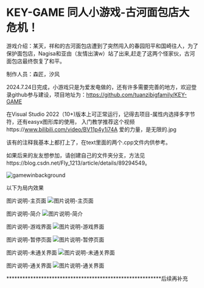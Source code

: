 # KEY-GAME 同人小游戏-古河面包店大危机！
游戏介绍：某天，祥和的古河面包店遭到了突然闯入的春园阳平和国崎往人，为了保护面包店，Nagisa和亚由（友情出演w）站了出来,赶走了这两个怪家伙，古河面包店最终恢复了和平。

制作人员：森匠，汐风

2024.7.24日完成，小游戏只是为爱发电做的，还有许多需要完善的地方，欢迎登录github参与建设，项目地址为：https://github.com/tuanzibigfamily/KEY-GAME

在Visual Studio 2022（10+)版本上可正常运行，记得去项目-属性内选择多字节符，还有easyx图形库的使用，
入门教学推荐这个视频https://www.bilibili.com/video/BV11p4y1i74A
爱的力量，是无限的.jpg

该有的注释我基本上都打上了，在text里面的两个.cpp文件内供参考。

如果后来的友友想参加，请创建自己的文件夹分支，方法见https://blog.csdn.net/Fly_1213/article/details/89294549。

![gamewinbackground](https://github.com/user-attachments/assets/b7ab55c8-7dae-4cb7-8de3-9fc3099880e4)

以下为局内效果

图片说明-主页面
![图片说明-主页面](https://github.com/user-attachments/assets/0a4c61f7-00d5-450c-a1e7-f62c5eebcc54)

图片说明-简介
![图片说明-简介](https://github.com/user-attachments/assets/576b4019-ea34-4e05-9561-61dacdf0a664)

图片说明-游戏界面
![图片说明-游戏界面](https://github.com/user-attachments/assets/22a84185-6188-4498-bf2b-de34197441bc)

图片说明-暂停页面
![图片说明-暂停页面](https://github.com/user-attachments/assets/2aa3580a-a912-4dc1-a62b-f347b50ae8d8)

图片说明-未通关界面
![图片说明-未通关界面](https://github.com/user-attachments/assets/fd24218f-7230-4a25-87c0-20d519de7114)

图片说明-通关界面
![图片说明-通关界面](https://github.com/user-attachments/assets/629a1064-3e5e-495c-85f3-dc5d2e0556e5)


**********************************************************后续再补充
